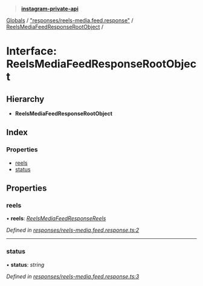 > **[instagram-private-api](../README.md)**

[Globals](../README.md) / ["responses/reels-media.feed.response"](../modules/_responses_reels_media_feed_response_.md) / [ReelsMediaFeedResponseRootObject](_responses_reels_media_feed_response_.reelsmediafeedresponserootobject.md) /

# Interface: ReelsMediaFeedResponseRootObject

## Hierarchy

* **ReelsMediaFeedResponseRootObject**

## Index

### Properties

* [reels](_responses_reels_media_feed_response_.reelsmediafeedresponserootobject.md#reels)
* [status](_responses_reels_media_feed_response_.reelsmediafeedresponserootobject.md#status)

## Properties

###  reels

• **reels**: *[ReelsMediaFeedResponseReels](_responses_reels_media_feed_response_.reelsmediafeedresponsereels.md)*

*Defined in [responses/reels-media.feed.response.ts:2](https://github.com/dilame/instagram-private-api/blob/01eb399/src/responses/reels-media.feed.response.ts#L2)*

___

###  status

• **status**: *string*

*Defined in [responses/reels-media.feed.response.ts:3](https://github.com/dilame/instagram-private-api/blob/01eb399/src/responses/reels-media.feed.response.ts#L3)*